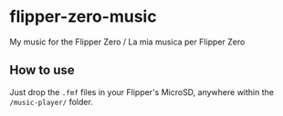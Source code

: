 # flipper-zero-music
My music for the Flipper Zero / La mia musica per Flipper Zero

## How to use
Just drop the `.fmf` files in your Flipper's MicroSD, anywhere within the  `/music-player/` folder.
